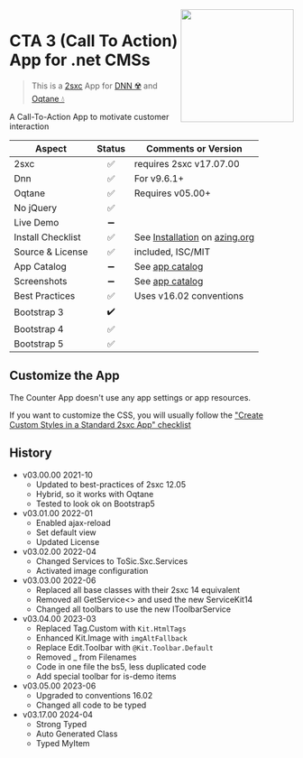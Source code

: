 <image src="app-icon.png" align="right" width="200px">

# CTA 3 (Call To Action) App for .net CMSs

> This is a [2sxc](https://2sxc.org) App for [DNN ☢️](https://www.dnnsoftware.com/) and [Oqtane 💧](https://www.oqtane.org/)

A Call-To-Action App to motivate customer interaction

| Aspect              | Status | Comments or Version
| ------------------- | :----: | -------------------
| 2sxc                | ✅    | requires 2sxc v17.07.00
| Dnn                 | ✅    | For v9.6.1+
| Oqtane              | ✅    | Requires v05.00+
| No jQuery           | ✅    |
| Live Demo           | ➖    |
| Install Checklist   | ✅    | See [Installation](https://azing.org/2sxc/r/wwLfP_ve) on [azing.org](https://azing.org/2sxc)
| Source & License    | ✅    | included, ISC/MIT
| App Catalog         | ➖    | See [app catalog](https://2sxc.org/en/apps/app/cta-v3-for-dnn-and-oqtane)
| Screenshots         | ➖    | See [app catalog](https://2sxc.org/en/apps/app/cta-v3-for-dnn-and-oqtane)
| Best Practices      | ✅    | Uses v16.02 conventions
| Bootstrap 3         | ✔️    |
| Bootstrap 4         | ✅    |
| Bootstrap 5         | ✅    |

## Customize the App

The Counter App doesn't use any app settings or app resources.

If you want to customize the CSS, you will usually follow the ["Create Custom Styles in a Standard 2sxc App" checklist](https://azing.org/2sxc/r/gg_aB9FD)

## History

* v03.00.00 2021-10
  * Updated to best-practices of 2sxc 12.05
  * Hybrid, so it works with Oqtane
  * Tested to look ok on Bootstrap5
* v03.01.00 2022-01
  * Enabled ajax-reload
  * Set default view
  * Updated License
* v03.02.00 2022-04
  * Changed Services to ToSic.Sxc.Services
  * Activated image configuration
* v03.03.00 2022-06
  * Replaced all base classes with their 2sxc 14 equivalent
  * Removed all GetService<> and used the new ServiceKit14
  * Changed all toolbars to use the new IToolbarService
* v03.04.00 2023-03
  * Replaced Tag.Custom with `Kit.HtmlTags`
  * Enhanced Kit.Image with `imgAltFallback`
  * Replace Edit.Toolbar with `@Kit.Toolbar.Default`
  * Removed _ from Filenames
  * Code in one file the bs5, less duplicated code
  * Add special toolbar for is-demo items
* v03.05.00 2023-06
  * Upgraded to conventions 16.02
  * Changed all code to be typed
* v03.17.00 2024-04
  * Strong Typed
  * Auto Generated Class
  * Typed MyItem

